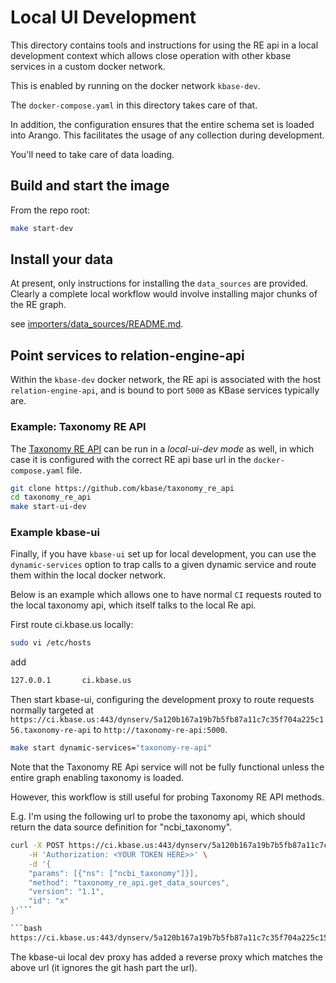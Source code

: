 # Local UI Development

This directory contains tools and instructions for using the RE api in a local development context which allows close operation with other kbase services in a custom docker network.

This is enabled by running on the docker network `kbase-dev`.

The `docker-compose.yaml` in this directory takes care of that.

In addition, the configuration ensures that the entire schema set is loaded into Arango. This facilitates the usage of any collection during development.

You'll need to take care of data loading.

## Build and start the image

From the repo root:

```bash
make start-dev
```

## Install your data

At present, only instructions for installing the `data_sources` are provided. Clearly a complete local workflow would involve installing major chunks of the RE graph.

see [importers/data_sources/README.md](../importers/data_sources/README.md#procedure).

## Point services to relation-engine-api

Within the `kbase-dev` docker network, the RE api is associated with the host `relation-engine-api`, and is bound to port `5000` as KBase services typically are.

### Example: Taxonomy RE API

The [Taxonomy RE API](https://github.com/kbase/taxonomy_re_api) can be run in a _local-ui-dev mode_ as well, in which case it is configured with the correct RE api base url in the `docker-compose.yaml` file.

```bash
git clone https://github.com/kbase/taxonomy_re_api
cd taxonomy_re_api
make start-ui-dev
```

### Example kbase-ui

Finally, if you have `kbase-ui` set up for local development, you can use the `dynamic-services` option to trap calls to a given dynamic service and route them within the local docker network.

Below is an example which allows one to have normal `CI` requests routed to the local taxonomy api, which itself talks to the local Re api.

First route ci.kbase.us locally:

```bash
sudo vi /etc/hosts
```

add 

```bash
127.0.0.1       ci.kbase.us
```

Then start kbase-ui, configuring the development proxy to route requests normally targeted at `https://ci.kbase.us:443/dynserv/5a120b167a19b7b5fb87a11c7c35f704a225c156.taxonomy-re-api` to `http://taxonomy-re-api:5000`.

```bash
make start dynamic-services="taxonomy-re-api"
```

Note that the Taxonomy RE Api service will not be fully functional unless the entire graph enabling taxonomy is loaded.

However, this workflow is still useful for probing Taxonomy RE API methods. 

E.g. I'm using the following url to probe the taxonomy api, which should return the data source definition for "ncbi_taxonomy".

```bash
curl -X POST https://ci.kbase.us:443/dynserv/5a120b167a19b7b5fb87a11c7c35f704a225c156.taxonomy-re-api \
    -H 'Authorization: <YOUR TOKEN HERE>>' \
    -d '{
	"params": [{"ns": ["ncbi_taxonomy"]}],
	"method": "taxonomy_re_api.get_data_sources",
	"version": "1.1",
	"id": "x"
}'```

```bash
https://ci.kbase.us:443/dynserv/5a120b167a19b7b5fb87a11c7c35f704a225c156.taxonomy-re-api
```

The kbase-ui local dev proxy has added a reverse proxy which matches the above url (it ignores the git hash part the url).
